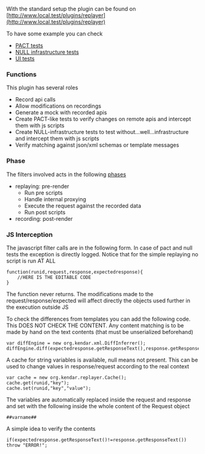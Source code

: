 With the standard setup the plugin can be found on [http://www.local.test/plugins/replayer](http://www.local.test/plugins/replayer)

To have some example you can check

* [PACT tests](pact.md)
* [NULL infrastructure tests](null.md)
* [UI tests](ui.md)

### Functions

This plugin has several roles

* Record api calls
* Allow modifications on recordings
* Generate a mock with recorded apis
* Create PACT-like tests to verify changes on remote apis and intercept them with js scripts
* Create NULL-infrastructure tests to test without...well...infrastructure and intercept them with js scripts
* Verify matching against json/xml schemas or template messages

### Phase

The filters involved acts in the following [phases](../lifecycle.md)

* replaying: pre-render
  * Run pre scripts
  * Handle internal proxying
  * Execute the request against the recorded data
  * Run post scripts
* recording: post-render

### JS Interception

The javascript filter calls are in the following form. In case of pact and null tests
the exception is directly logged. Notice that for the simple replaying no script is
run AT ALL

	function(runid,request,response,expectedresponse){
		//HERE IS THE EDITABLE CODE
	}

The function never returns. The modifications made to the request/response/expected
will affect directly the objects used further in the execution outside JS

To check the differences from templates you can add the following code.
This DOES NOT CHECK THE CONTENT. Any content matching is to be made by hand 
on the text contents (that must be unserialized beforehand)

	var diffEngine = new org.kendar.xml.DiffInferrer();
	diffEngine.diff(expectedresponse.getResponseText(),response.getResponseText());

A cache for string variables is available, null means not present. This
can be used to change values in response/request according to the real
context

	var cache = new org.kendar.replayer.Cache();
	cache.get(runid,"key");
	cache.set(runid,"key","value");

The variables are automatically replaced inside the request and response 
and set with the following inside the whole content of the Request object

    ##varname##

A simple idea to verify the contents

    if(expectedresponse.getResponseText()!=response.getResponseText()) throw "ERROR!";